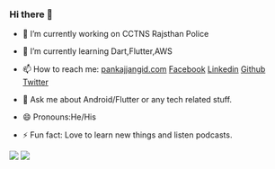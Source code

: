 ### Hi there 👋

- 🔭 I’m currently working on CCTNS Rajsthan Police
- 🌱 I’m currently learning Dart,Flutter,AWS
- 📫 How to reach me:
    [pankajjangid.com](https://pankajjangid.com/)
    [Facebook](https://www.facebook.com/pankajjangid2)
    [Linkedin](https://www.linkedin.com/in/pankajjangid/)
    [Github](https://github.com/pankajjangid)
    [Twitter](https://twitter.com/pankaj0619)
   
- 💬 Ask me about Android/Flutter or any tech related stuff.
- 😄 Pronouns:He/His
- ⚡ Fun fact: Love to learn new things and listen podcasts.

<img src="https://github-readme-stats.vercel.app/api?username=pankajjangid&&show_icons=true&title_color=00b7c2&icon_color=00b7c2&text_color=81b214&bg_color=1a1a2e"> <img src="https://github-readme-stats.vercel.app/api/top-langs/?username=pankajjangid">


